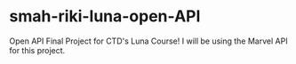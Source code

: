 # smah-riki-luna-open-API
Open API Final Project for CTD's Luna Course! I will be using the Marvel API for this project.
